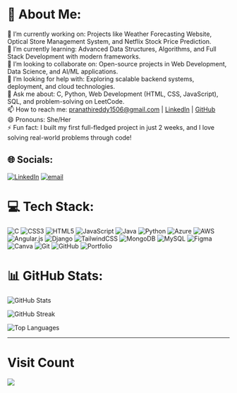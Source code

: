 # 💫 About Me:
🔭 I’m currently working on:  Projects like Weather Forecasting Website, Optical Store Management System, and Netflix Stock Price Prediction.  <br>🌱 I’m currently learning: Advanced Data Structures, Algorithms, and Full Stack Development with modern frameworks.  <br>👯 I’m looking to collaborate on: Open-source projects in Web Development, Data Science, and AI/ML applications.  <br>🤔 I’m looking for help with: Exploring scalable backend systems, deployment, and cloud technologies.  <br>💬 Ask me about: C, Python, Web Development (HTML, CSS, JavaScript), SQL, and problem-solving on LeetCode.  <br>📫 How to reach me: pranathireddy1506@gmail.com | [LinkedIn](https://www.linkedin.com/in/beeram-pranathi-88b373289/) | [GitHub](https://github.com/Beeram-Pranathi)  <br>😄 Pronouns: She/Her  <br>⚡ Fun fact: I built my first full-fledged project in just 2 weeks, and I love solving real-world problems through code!<br>


## 🌐 Socials:
[![LinkedIn](https://img.shields.io/badge/LinkedIn-%230077B5.svg?logo=linkedin&logoColor=white)](https://linkedin.com/in/beeram-pranathi-88b373289) [![email](https://img.shields.io/badge/Email-D14836?logo=gmail&logoColor=white)](mailto:pranathireddy1506@gmail.com) 

# 💻 Tech Stack:
![C](https://img.shields.io/badge/c-%2300599C.svg?style=for-the-badge&logo=c&logoColor=white) ![CSS3](https://img.shields.io/badge/css3-%231572B6.svg?style=for-the-badge&logo=css3&logoColor=white) ![HTML5](https://img.shields.io/badge/html5-%23E34F26.svg?style=for-the-badge&logo=html5&logoColor=white) ![JavaScript](https://img.shields.io/badge/javascript-%23323330.svg?style=for-the-badge&logo=javascript&logoColor=%23F7DF1E) ![Java](https://img.shields.io/badge/java-%23ED8B00.svg?style=for-the-badge&logo=openjdk&logoColor=white) ![Python](https://img.shields.io/badge/python-3670A0?style=for-the-badge&logo=python&logoColor=ffdd54) ![Azure](https://img.shields.io/badge/azure-%230072C6.svg?style=for-the-badge&logo=microsoftazure&logoColor=white) ![AWS](https://img.shields.io/badge/AWS-%23FF9900.svg?style=for-the-badge&logo=amazon-aws&logoColor=white) ![Angular.js](https://img.shields.io/badge/angular.js-%23E23237.svg?style=for-the-badge&logo=angularjs&logoColor=white) ![Django](https://img.shields.io/badge/django-%23092E20.svg?style=for-the-badge&logo=django&logoColor=white) ![TailwindCSS](https://img.shields.io/badge/tailwindcss-%2338B2AC.svg?style=for-the-badge&logo=tailwind-css&logoColor=white) ![MongoDB](https://img.shields.io/badge/MongoDB-%234ea94b.svg?style=for-the-badge&logo=mongodb&logoColor=white) ![MySQL](https://img.shields.io/badge/mysql-4479A1.svg?style=for-the-badge&logo=mysql&logoColor=white) ![Figma](https://img.shields.io/badge/figma-%23F24E1E.svg?style=for-the-badge&logo=figma&logoColor=white) ![Canva](https://img.shields.io/badge/Canva-%2300C4CC.svg?style=for-the-badge&logo=Canva&logoColor=white) ![Git](https://img.shields.io/badge/git-%23F05033.svg?style=for-the-badge&logo=git&logoColor=white) ![GitHub](https://img.shields.io/badge/github-%23121011.svg?style=for-the-badge&logo=github&logoColor=white) ![Portfolio](https://img.shields.io/badge/Portfolio-%23000000.svg?style=for-the-badge&logo=firefox&logoColor=#FF7139)
# 📊 GitHub Stats:
![GitHub Stats](https://github-readme-stats.vercel.app/api?username=Beeram-Pranathi&theme=graywhite&hide_border=false&include_all_commits=false&count_private=false)

![GitHub Streak](https://nirzak-streak-stats.vercel.app?user=Beeram-Pranathi&theme=graywhite&hide_border=false)

![Top Languages](https://github-readme-stats.vercel.app/api/top-langs/?username=Beeram-Pranathi&theme=graywhite&hide_border=false&include_all_commits=false&count_private=false&layout=compact)

---
 #  Visit Count
![](https://komarev.com/ghpvc/?username=Pravalikapullabatla12&label=Profile+Views&color=blue&style=flat-square)


<!-- Proudly created with GPRM ( https://gprm.itsvg.in ) -->
